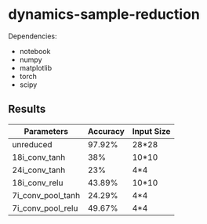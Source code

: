 # dynamics-sample-reduction
Dependencies:
- notebook
- numpy
- matplotlib
- torch
- scipy

## Results
| Parameters | Accuracy | Input Size |
|------------|----------|------------|
| unreduced | 97.92% | 28*28 |
| 18i_conv_tanh | 38% | 10*10 |
| 24i_conv_tanh | 23% | 4*4 |
| 18i_conv_relu | 43.89% | 10*10 |
| 7i_conv_pool_tanh | 24.29% | 4*4 |
| 7i_conv_pool_relu | 49.67% | 4*4 |
